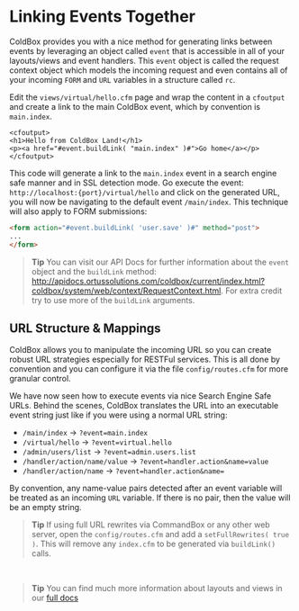 # Linking Events Together

ColdBox provides you with a nice method for generating links between events by leveraging an object called `event` that is accessible in all of your layouts/views and event handlers.  This `event` object is called the request context object which models the incoming request and even contains all of your incoming `FORM` and `URL` variables in a structure called `rc`.

Edit the `views/virtual/hello.cfm` page and wrap the content in a `cfoutput` and create a link to the main ColdBox event, which by convention is `main.index`.

```
<cfoutput>
<h1>Hello from ColdBox Land!</h1>
<p><a href="#event.buildLink( "main.index" )#">Go home</a></p>
</cfoutput>
```

This code will generate a link to the `main.index` event in a search engine safe manner and in SSL detection mode.  Go execute the event: `http://localhost:{port}/virtual/hello` and click on the generated URL, you will now be navigating to the default event `/main/index`.  This technique will also apply to FORM submissions:

```html
<form action="#event.buildLink( 'user.save' )#" method="post">
...
</form>
```


> **Tip** You can visit our API Docs for further information about the `event` object and the `buildLink` method: http://apidocs.ortussolutions.com/coldbox/current/index.html?coldbox/system/web/context/RequestContext.html. For extra credit try to use more of the `buildLink` arguments.

## URL Structure & Mappings

ColdBox allows you to manipulate the incoming URL so you can create robust URL strategies especially for RESTFul services.  This is all done by convention and you can configure it via the file `config/routes.cfm` for more granular control.  

We have now seen how to execute events via nice Search Engine Safe URLs.  Behind the scenes, ColdBox translates the URL into an executable event string just like if you were using a normal URL string:

* `/main/index` -> `?event=main.index`
* `/virtual/hello` -> `?event=virtual.hello`
* `/admin/users/list` -> `?event=admin.users.list`
* `/handler/action/name/value` -> `?event=handler.action&name=value`
* `/handler/action/name` -> `?event=handler.action&name=`


By convention, any name-value pairs detected after an event variable will be treated as an incoming `URL` variable. If there is no pair, then the value will be an empty string.

> **Tip** If using full URL rewrites via CommandBox or any other web server, open the `config/routes.cfm` and add a `setFullRewrites( true )`. This will remove any `index.cfm` to be generated via `buildLink()` calls.

<br>

> **Tip** You can find much more information about layouts and views in our [full docs](/full/routing/index.md)





